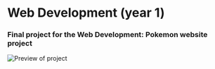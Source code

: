 # Web Development (year 1)
### Final project for the Web Development: Pokemon website project

![Preview of project](https://drive.google.com/file/d/18Cnaq-UtsAgQjNGdcOV-LMMsGnI5xNie/view?usp=sharing)
